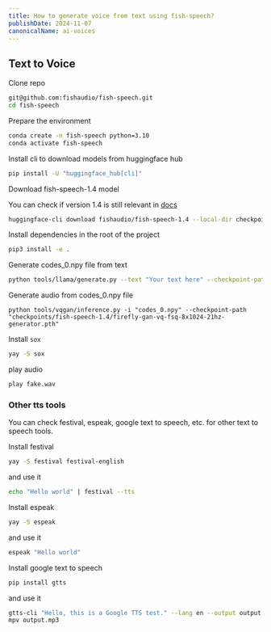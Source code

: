 ```yaml
---
title: How to generate voice from text using fish-speech?
publishDate: 2024-11-07
canonicalName: ai-voices
---
```


## Text to Voice

Clone repo

```bash
git@github.com:fishaudio/fish-speech.git
cd fish-speech
```

Prepare the environment

```bash
conda create -n fish-speech python=3.10
conda activate fish-speech
```

Install cli to download models from huggingface hub

```bash
pip install -U "huggingface_hub[cli]"
```

Download fish-speech-1.4 model

You can check if version 1.4 is still relevant in [docs](https://github.com/fishaudio/fish-speech/blob/main/docs/en/index.md)

```bash
huggingface-cli download fishaudio/fish-speech-1.4 --local-dir checkpoints/fish-speech-1.4/
```

Install dependencies in the root of the project

```bash
pip3 install -e .
```

Generate codes_0.npy file from text

```bash
python tools/llama/generate.py --text "Your text here" --checkpoint-path "checkpoints/fish-speech-1.4"
```

Generate audio from codes_0.npy file

```
python tools/vqgan/inference.py -i "codes_0.npy" --checkpoint-path "checkpoints/fish-speech-1.4/firefly-gan-vq-fsq-8x1024-21hz-generator.pth"
```

Install `sox`

```bash
yay -S sox
```

play audio

```bash
play fake.wav
```

### Other tts tools

You can check festival, espeak, google text to speech, etc. for other text to speech tools.

Install festival

```bash
yay -S festival festival-english
```

and use it

```bash
echo "Hello world" | festival --tts
```

Install espeak

```bash
yay -S espeak
```

and use it

```bash
espeak "Hello world"
```

Install google text to speech

```bash
pip install gtts 
```

and use it

```bash
gtts-cli "Hello, this is a Google TTS test." --lang en --output output.mp3
mpv output.mp3
```


